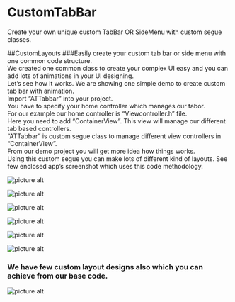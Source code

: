 # CustomTabBar
Create your own unique custom TabBar OR SideMenu with custom segue classes. 

##CustomLayouts
###Easily create your custom tab bar or side menu with one common code structure.<br />
   We created one common class to create your complex UI easy and you can add lots of animations in your UI designing.<br />
   Let’s see how it works. We are showing one simple demo to create custom tab bar with animation.<br />
   Import “ATTabbar” into your project.<br />
   You have to specify your home controller which manages our tabor.<br />
   For our example our home controller is “Viewcontroller.h” file.<br />
   Here you need to add “ContainerView”. This view will manage our different tab based controllers.<br />
   “ATTabbar” is custom segue class to manage different view controllers in “ContainerView”.<br />
   From our demo project you will get more idea how things works.<br />
   Using this custom segue you can make lots of different kind of layouts. See few enclosed app’s screenshot which uses this code methodology.<br />

  ![picture alt](https://github.com/amrittrivedir/CustomTabBar/blob/master/2-HomeScreen-201506091834089348.PNG "Hello")
  
  ![picture alt](https://github.com/amrittrivedir/CustomTabBar/blob/master/3-MultiLocationDropdown-201506091837455816.PNG "Hello")
  
  ![picture alt](https://github.com/amrittrivedir/CustomTabBar/blob/master/9-Setting-201506091839234025.PNG "Hello")
  
  ![picture alt](https://github.com/amrittrivedir/CustomTabBar/blob/master/NewAppItemPage.jpg "Hello")
  
  ![picture alt](https://github.com/amrittrivedir/CustomTabBar/blob/master/asdf.jpg "Hello")
  
  ![picture alt](https://github.com/amrittrivedir/CustomTabBar/blob/master/new.jpg "Hello")
  
### We have few custom layout designs also which you can achieve from our base code.<br />
  ![picture alt](https://github.com/amrittrivedir/CustomTabBar/blob/master/tab.jpg "Hello")
